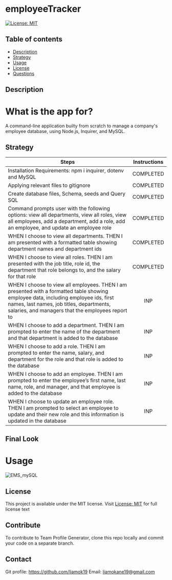 # employeeTracker

[![License: MIT](https://img.shields.io/apm/l/vim-mode?color=orange&style=for-the-badge.svg)](https://opensource.org/licenses/MIT)

## Table of contents
- [Description](#description)
- [Strategy](#strategy)
- [Usage](#usage)
- [License](#license)
- [Questions](#questions)

## Description
# What is the app for?
 A command-line application builty from scratch to manage a company's employee database, using Node.js, Inquirer, and MySQL.

## Strategy 
| Steps | Instructions | 
| ------------- |:-------------:| 
| Installation Requirements: npm i inquirer, dotenv and MySQL | COMPLETED |
| Applying relevant files to gitignore | COMPLETED |
| Create database files, Schema, seeds and Query SQL | COMPLETED | 
| Command prompts user with the following options: view all departments, view all roles, view all employees, add a department, add a role, add an employee, and update an employee role | COMPLETED | 
| WHEN I choose to view all departments. THEN I am presented with a formatted table showing department names and department ids | COMPLETED | 
| WHEN I choose to view all roles. THEN I am presented with the job title, role id, the department that role belongs to, and the salary for that role | COMPLETED | 
| WHEN I choose to view all employees. THEN I am presented with a formatted table showing employee data, including employee ids, first names, last names, job titles, departments, salaries, and managers that the employees report to | INP | 
| WHEN I choose to add a department. THEN I am prompted to enter the name of the department and that department is added to the database | INP | 
| WHEN I choose to add a role. THEN I am prompted to enter the name, salary, and department for the role and that role is added to the database | INP | 
| WHEN I choose to add an employee. THEN I am prompted to enter the employee’s first name, last name, role, and manager, and that employee is added to the database | INP | 
|WHEN I choose to update an employee role. THEN I am prompted to select an employee to update and their new role and this information is updated in the database | INP |

## Final Look
# Usage
<img src='./public/assets/images/noteTaker.gif' alt="EMS_mySQL" >

## License
This project is available under the MIT license. Visit [License: MIT](https://opensource.org/licenses/MIT) for full license text

## Contribute
To contribute to Team Profile Generator, clone this repo locally and commit your code on a separate branch.


## Contact
Git profile: https://github.com/liamok19
Email: liamokane19@gmail.com